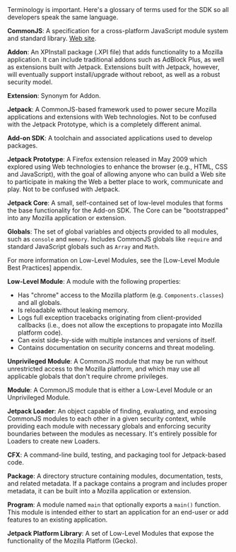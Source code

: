 <span class="aside">
Terminology is important.  Here's a glossary of terms used for the SDK
so all developers speak the same language.
</span>

__CommonJS__: A specification for a cross-platform JavaScript module
system and standard library.  [Web site](http://commonjs.org/).

__Addon__: An XPInstall package (.XPI file) that adds functionality to
a Mozilla application. It can include traditional addons such as
AdBlock Plus, as well as extensions built with Jetpack. Extensions
built with Jetpack, however, will eventually support install/upgrade
without reboot, as well as a robust security model.

__Extension__: Synonym for Addon.

__Jetpack__: A CommonJS-based framework used to power secure Mozilla
applications and extensions with Web technologies. Not to be confused
with the Jetpack Prototype, which is a completely different animal.

__Add-on SDK__: A toolchain and associated applications used to develop
packages.

__Jetpack Prototype__: A Firefox extension released in May 2009 which
explored using Web technologies to enhance the browser (e.g., HTML,
CSS and JavaScript), with the goal of allowing anyone who can build a
Web site to participate in making the Web a better place to work,
communicate and play. Not to be confused with Jetpack.

__Jetpack Core__: A small, self-contained set of low-level modules that forms
the base functionality for the Add-on SDK. The Core can be "bootstrapped" into
any Mozilla application or extension.

__Globals__: The set of global variables and objects provided
to all modules, such as `console` and `memory`. Includes
CommonJS globals like `require` and standard JavaScript globals such
as `Array` and `Math`.

<span class="aside">
For more information on Low-Level Modules, see the
[Low-Level Module Best Practices] appendix.
</span>

__Low-Level Module__: A module with the following properties:

  * Has "chrome" access to the Mozilla platform (e.g. `Components.classes`)
    and all globals.
  * Is reloadable without leaking memory.
  * Logs full exception tracebacks originating from client-provided
    callbacks (i.e., does not allow the exceptions to propagate into
    Mozilla platform code).
  * Can exist side-by-side with multiple instances and versions of
    itself.
  * Contains documentation on security concerns and threat modeling.

__Unprivileged Module__: A CommonJS module that may be run
without unrestricted access to the Mozilla platform, and which may use
all applicable globals that don't require chrome privileges.

__Module__: A CommonJS module that is either a Low-Level Module
or an Unprivileged Module.

__Jetpack Loader__: An object capable of finding, evaluating, and
exposing CommonJS modules to each other in a given security context,
while providing each module with necessary globals and
enforcing security boundaries between the modules as necessary. It's
entirely possible for Loaders to create new Loaders.

__CFX__: A command-line build, testing, and packaging tool for
Jetpack-based code.

__Package__: A directory structure containing modules,
documentation, tests, and related metadata. If a package contains
a program and includes proper metadata, it can be built into
a Mozilla application or extension.

__Program__: A module named `main` that optionally exports
a `main()` function.  This module is intended either to start an application for
an end-user or add features to an existing application.

__Jetpack Platform Library__: A set of Low-Level Modules
that expose the functionality of the Mozilla Platform (Gecko).

  [Low-Level Module Best Practices]: #guide/best-practices
